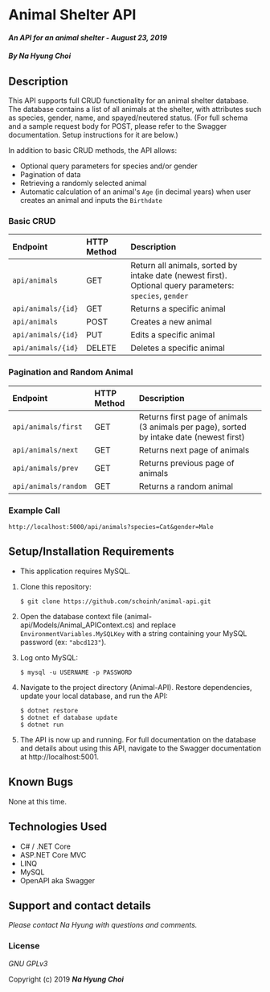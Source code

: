 # Animal Shelter API

#### _An API for an animal shelter - August 23, 2019_

#### _By **Na Hyung Choi**_

## Description

This API supports full CRUD functionality for an animal shelter database. The database contains a list of all animals at the shelter, with attributes such as species, gender, name, and spayed/neutered status. (For full schema and a sample request body for POST, please refer to the Swagger documentation. Setup instructions for it are below.) 

In addition to basic CRUD methods, the API allows:
* Optional query parameters for species and/or gender
* Pagination of data
* Retrieving a randomly selected animal
* Automatic calculation of an animal's `Age` (in decimal years) when user creates an animal and inputs the `Birthdate`

### **Basic CRUD**
| Endpoint | HTTP Method | Description |
| :------------- | :------------- | :------------- |
| `api/animals` | GET | Return all animals, sorted by intake date (newest first). Optional query parameters: `species`, `gender` |
| `api/animals/{id}` | GET | Returns a specific animal |
| `api/animals` | POST | Creates a new animal |
| `api/animals/{id}` | PUT | Edits a specific animal |
| `api/animals/{id}` | DELETE | Deletes a specific animal |

### **Pagination and Random Animal**
| Endpoint | HTTP Method | Description |
| :------------- | :------------- | :------------- |
| `api/animals/first` | GET | Returns first page of animals (3 animals per page), sorted by intake date (newest first) |
| `api/animals/next` | GET | Returns next page of animals |
| `api/animals/prev` | GET | Returns previous page of animals |
| `api/animals/random` | GET | Returns a random animal |

### **Example Call**
```
http://localhost:5000/api/animals?species=Cat&gender=Male
```

## Setup/Installation Requirements

* This application requires MySQL.

1. Clone this repository:
    ```
    $ git clone https://github.com/schoinh/animal-api.git
    ```
2. Open the database context file (animal-api/Models/Animal_APIContext.cs) and replace `EnvironmentVariables.MySQLKey` with a string containing your MySQL password (ex: `"abcd123"`).

3. Log onto MySQL:
    ```
    $ mysql -u USERNAME -p PASSWORD
    ```
5. Navigate to the project directory (Animal-API). Restore dependencies, update your local database, and run the API:
    ```
    $ dotnet restore
    $ dotnet ef database update
    $ dotnet run
    ```
7. The API is now up and running. For full documentation on the database and details about using this API, navigate to the Swagger documentation at http://localhost:5001.

## Known Bugs
None at this time.

## Technologies Used
* C# / .NET Core
* ASP.NET Core MVC
* LINQ
* MySQL
* OpenAPI aka Swagger

## Support and contact details

_Please contact Na Hyung with questions and comments._

### License

*GNU GPLv3*

Copyright (c) 2019 **_Na Hyung Choi_**